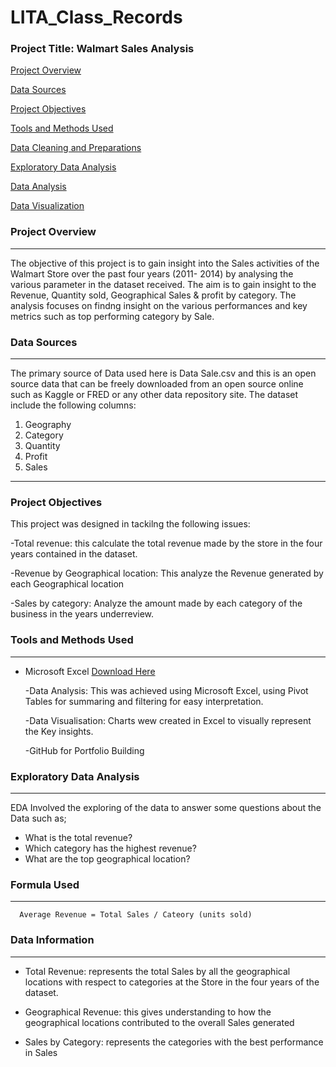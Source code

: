 # LITA_Class_Records

### Project Title: Walmart Sales Analysis 

[Project Overview](#project-overview)

[Data Sources](#data-sources)

[Project Objectives](#project-objectives)

[Tools and Methods Used](#tools-dnd-methods-used)

[Data Cleaning and Preparations](#data-cleaning-and-preparations)

[Exploratory Data Analysis](#exploratory-data-analysis)

[Data Analysis](#data-analysis)

[Data Visualization](#data-visualization)

### Project Overview
---
The objective of this project is to gain insight into the Sales activities of the Walmart Store over the past four years (2011- 2014) by analysing the various parameter in the dataset received. The aim is to gain insight to the Revenue, Quantity sold, Geographical Sales & profit by category. The analysis focuses on findng insight on the various performances 
 and key metrics such as top performing category by Sale.  

### Data Sources
---
The primary source of Data used here is Data Sale.csv and this is an open source data that can be freely downloaded from an open source online such as Kaggle or FRED or any other data repository site. The dataset include the following columns:

   1. Geography
   2. Category
   3. Quantity
   4. Profit
   5. Sales
---
### Project Objectives

 This project was designed in tackilng the following issues:
 
   -Total revenue: this calculate the total revenue made by the store in the four years contained in the
    dataset. 
   
   -Revenue by Geographical location: This analyze the Revenue generated by each Geographical location
   
   -Sales by category: Analyze the amount made by each category of the business in the 
    years underreview.
  
### Tools and Methods Used
---
- Microsoft Excel [Download Here](https://www.microsoft.com)
    
     -Data Analysis: This was achieved using Microsoft Excel, using Pivot Tables for summaring and
      filtering for easy interpretation. 
     
     -Data Visualisation: Charts wew created in Excel to visually represent the Key insights. 
    
     -GitHub for Portfolio Building

### Exploratory Data Analysis
---
EDA Involved the exploring of the data to answer some questions about the Data such as;

  - What is the total revenue?
  - Which category has the highest revenue?
  - What are the top geographical location?
  
### Formula Used
---

  ```
    Average Revenue = Total Sales / Cateory (units sold)
  ```

### Data Information 
---

   - Total Revenue: represents the total Sales by all the geographical locations with respect to categories at the
     Store in the four years of the dataset.

  -  Geographical Revenue: this gives understanding to how the geographical locations contributed to the overall
     Sales generated 
   
   - Sales by Category: represents the categories with the best performance in Sales

   
